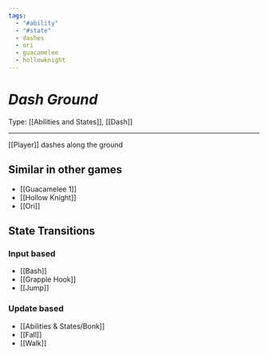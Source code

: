 ```yaml
---
tags:
  - "#ability"
  - "#state"
  - dashes
  - ori
  - guacamelee
  - hollowknight
---
```

# _Dash Ground_

Type: [[Abilities and States]], [[Dash]]

----


[[Player]] dashes along the ground


## Similar in other games

* [[Guacamelee 1]]
* [[Hollow Knight]]
* [[Ori]]

## State Transitions

### Input based

* [[Bash]]
* [[Grapple Hook]]
* [[Jump]]

### Update based

* [[Abilities & States/Bonk]]
* [[Fall]]
* [[Walk]]